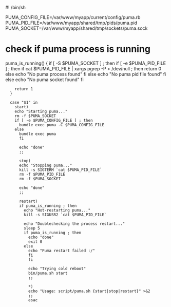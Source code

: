 #! /bin/sh

PUMA_CONFIG_FILE=/var/www/myapp/current/config/puma.rb
PUMA_PID_FILE=/var/www/myapp/shared/tmp/pids/puma.pid
PUMA_SOCKET=/var/www/myapp/shared/tmp/sockets/puma.sock

# check if puma process is running
puma_is_running() {
  if [ -S $PUMA_SOCKET ] ; then
    if [ -e $PUMA_PID_FILE ] ; then
      if cat $PUMA_PID_FILE | xargs pgrep -P > /dev/null ; then
        return 0
      else
        echo "No puma process found"
        fi
      else
        echo "No puma pid file found"
        fi
      else
        echo "No puma socket found"
        fi

        return 1
      }

      case "$1" in
        start)
        echo "Starting puma..."
        rm -f $PUMA_SOCKET
        if [ -e $PUMA_CONFIG_FILE ] ; then
          bundle exec puma -C $PUMA_CONFIG_FILE
        else
          bundle exec puma
          fi

          echo "done"
          ;;

          stop)
          echo "Stopping puma..."
          kill -s SIGTERM `cat $PUMA_PID_FILE`
          rm -f $PUMA_PID_FILE
          rm -f $PUMA_SOCKET

          echo "done"
          ;;

          restart)
          if puma_is_running ; then
            echo "Hot-restarting puma..."
            kill -s SIGUSR2 `cat $PUMA_PID_FILE`

            echo "Doublechecking the process restart..."
            sleep 5
            if puma_is_running ; then
              echo "done"
              exit 0
            else
              echo "Puma restart failed :/"
              fi
              fi

              echo "Trying cold reboot"
              bin/puma.sh start
              ;;

              *)
              echo "Usage: script/puma.sh {start|stop|restart}" >&2
              ;;
              esac
